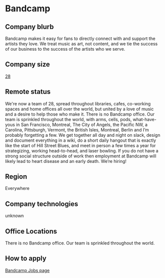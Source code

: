 # Bandcamp

## Company blurb

Bandcamp makes it easy for fans to directly connect with and support the artists they love. We treat music as art, not content, and we tie the success of our business to the success of the artists who we serve.

## Company size

[28](https://bandcamp.com/about)

## Remote status

We're now a team of 28, spread throughout libraries, cafes, co-working spaces and home offices all over the world, but united by a love of music and a desire to help those who make it.
There is no Bandcamp office. Our team is sprinkled throughout the world, with arms, cells, pods, what-have-yous in San Francisco, Montreal, The City of Angels, the Pacific NW, a Carolina, Pittsburgh, Vermont, the British Isles, Montreal, Berlin and I’m probably forgetting a few. We get together all day and night on slack, design and document everything in a wiki, do a short daily hangout that is exactly like the start of Hill Street Blues, and meet in person a few times a year for strategizing, working head-to-head, and laser bowling. If you do not have a strong social structure outside of work then employment at Bandcamp will likely lead to heart disease and an early death. We’re hiring!

## Region

Everywhere

## Company technologies

unknown

## Office Locations

There is no Bandcamp office. Our team is sprinkled throughout the world.

## How to apply

[Bandcamp Jobs page](https://bandcamp.com/jobs)
